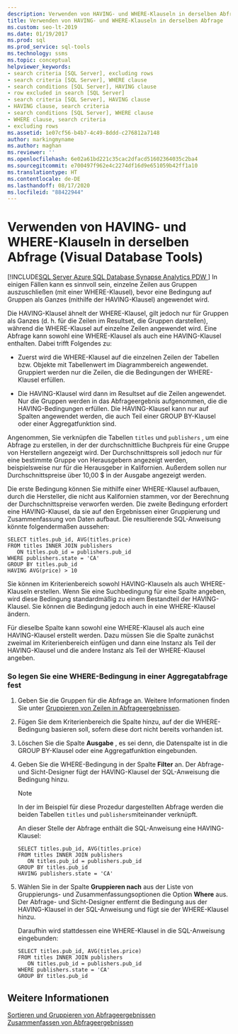 ```yaml
---
description: Verwenden von HAVING- und WHERE-Klauseln in derselben Abfrage (Visual Database Tools)
title: Verwenden von HAVING- und WHERE-Klauseln in derselben Abfrage
ms.custom: seo-lt-2019
ms.date: 01/19/2017
ms.prod: sql
ms.prod_service: sql-tools
ms.technology: ssms
ms.topic: conceptual
helpviewer_keywords:
- search criteria [SQL Server], excluding rows
- search criteria [SQL Server], WHERE clause
- search conditions [SQL Server], HAVING clause
- row excluded in search [SQL Server]
- search criteria [SQL Server], HAVING clause
- HAVING clause, search criteria
- search conditions [SQL Server], WHERE clause
- WHERE clause, search criteria
- excluding rows
ms.assetid: 1e07cf56-b4b7-4c49-8ddd-c276812a7148
author: markingmyname
ms.author: maghan
ms.reviewer: ''
ms.openlocfilehash: 6e02a61bd221c35cac2dfacd51602364035c2ba4
ms.sourcegitcommit: e700497f962e4c2274df16d9e651059b42ff1a10
ms.translationtype: HT
ms.contentlocale: de-DE
ms.lasthandoff: 08/17/2020
ms.locfileid: "88422944"
---
```

# <a name="use-having-and-where-clauses-in-the-same-query-visual-database-tools"></a>Verwenden von HAVING- und WHERE-Klauseln in derselben Abfrage (Visual Database Tools)
[!INCLUDE[SQL Server Azure SQL Database Synapse Analytics PDW ](../../includes/applies-to-version/sql-asdb-asdbmi-asa-pdw.md)]
In einigen Fällen kann es sinnvoll sein, einzelne Zeilen aus Gruppen auszuschließen (mit einer WHERE-Klausel), bevor eine Bedingung auf Gruppen als Ganzes (mithilfe der HAVING-Klausel) angewendet wird.  
  
Die HAVING-Klausel ähnelt der WHERE-Klausel, gilt jedoch nur für Gruppen als Ganzes (d. h. für die Zeilen im Resultset, die Gruppen darstellen), während die WHERE-Klausel auf einzelne Zeilen angewendet wird. Eine Abfrage kann sowohl eine WHERE-Klausel als auch eine HAVING-Klausel enthalten. Dabei trifft Folgendes zu:  
  
-   Zuerst wird die WHERE-Klausel auf die einzelnen Zeilen der Tabellen bzw. Objekte mit Tabellenwert im Diagrammbereich angewendet. Gruppiert werden nur die Zeilen, die die Bedingungen der WHERE-Klausel erfüllen.  
  
-   Die HAVING-Klausel wird dann im Resultset auf die Zeilen angewendet. Nur die Gruppen werden in das Abfrageergebnis aufgenommen, die die HAVING-Bedingungen erfüllen. Die HAVING-Klausel kann nur auf Spalten angewendet werden, die auch Teil einer GROUP BY-Klausel oder einer Aggregatfunktion sind.  
  
Angenommen, Sie verknüpfen die Tabellen `titles` und `publishers` , um eine Abfrage zu erstellen, in der der durchschnittliche Buchpreis für eine Gruppe von Herstellern angezeigt wird. Der Durchschnittspreis soll jedoch nur für eine bestimmte Gruppe von Herausgebern angezeigt werden, beispielsweise nur für die Herausgeber in Kalifornien. Außerdem sollen nur Durchschnittspreise über 10,00 $ in der Ausgabe angezeigt werden.  
  
Die erste Bedingung können Sie mithilfe einer WHERE-Klausel aufbauen, durch die Hersteller, die nicht aus Kalifornien stammen, vor der Berechnung der Durchschnittspreise verworfen werden. Die zweite Bedingung erfordert eine HAVING-Klausel, da sie auf den Ergebnissen einer Gruppierung und Zusammenfassung von Daten aufbaut. Die resultierende SQL-Anweisung könnte folgendermaßen aussehen:  
  
```  
SELECT titles.pub_id, AVG(titles.price)  
FROM titles INNER JOIN publishers  
   ON titles.pub_id = publishers.pub_id  
WHERE publishers.state = 'CA'  
GROUP BY titles.pub_id  
HAVING AVG(price) > 10  
```  
  
Sie können im Kriterienbereich sowohl HAVING-Klauseln als auch WHERE-Klauseln erstellen. Wenn Sie eine Suchbedingung für eine Spalte angeben, wird diese Bedingung standardmäßig zu einem Bestandteil der HAVING-Klausel. Sie können die Bedingung jedoch auch in eine WHERE-Klausel ändern.  
  
Für dieselbe Spalte kann sowohl eine WHERE-Klausel als auch eine HAVING-Klausel erstellt werden. Dazu müssen Sie die Spalte zunächst zweimal im Kriterienbereich einfügen und dann eine Instanz als Teil der HAVING-Klausel und die andere Instanz als Teil der WHERE-Klausel angeben.  
  
### <a name="to-specify-a-where-condition-in-an-aggregate-query"></a>So legen Sie eine WHERE-Bedingung in einer Aggregatabfrage fest  
  
1.  Geben Sie die Gruppen für die Abfrage an. Weitere Informationen finden Sie unter [Gruppieren von Zeilen in Abfrageergebnissen](../../ssms/visual-db-tools/group-rows-in-query-results-visual-database-tools.md).  
  
2.  Fügen Sie dem Kriterienbereich die Spalte hinzu, auf der die WHERE-Bedingung basieren soll, sofern diese dort nicht bereits vorhanden ist.  
  
3.  Löschen Sie die Spalte **Ausgabe** , es sei denn, die Datenspalte ist in die GROUP BY-Klausel oder eine Aggregatfunktion eingebunden.  
  
4.  Geben Sie die WHERE-Bedingung in der Spalte **Filter** an. Der Abfrage- und Sicht-Designer fügt der HAVING-Klausel der SQL-Anweisung die Bedingung hinzu.  
  
    > [!NOTE]  
    > In der im Beispiel für diese Prozedur dargestellten Abfrage werden die beiden Tabellen `titles` und `publishers`miteinander verknüpft.  
  
    An dieser Stelle der Abfrage enthält die SQL-Anweisung eine HAVING-Klausel:  
  
    ```  
    SELECT titles.pub_id, AVG(titles.price)  
    FROM titles INNER JOIN publishers   
       ON titles.pub_id = publishers.pub_id  
    GROUP BY titles.pub_id  
    HAVING publishers.state = 'CA'  
    ```  
  
5.  Wählen Sie in der Spalte **Gruppieren nach** aus der Liste von Gruppierungs- und Zusammenfassungsoptionen die Option **Where** aus. Der Abfrage- und Sicht-Designer entfernt die Bedingung aus der HAVING-Klausel in der SQL-Anweisung und fügt sie der WHERE-Klausel hinzu.  
  
    Daraufhin wird stattdessen eine WHERE-Klausel in die SQL-Anweisung eingebunden:  
  
    ```  
    SELECT titles.pub_id, AVG(titles.price)  
    FROM titles INNER JOIN publishers   
       ON titles.pub_id = publishers.pub_id  
    WHERE publishers.state = 'CA'  
    GROUP BY titles.pub_id  
    ```  
  
## <a name="see-also"></a>Weitere Informationen  
[Sortieren und Gruppieren von Abfrageergebnissen](../../ssms/visual-db-tools/sort-and-group-query-results-visual-database-tools.md)  
[Zusammenfassen von Abfrageergebnissen](../../ssms/visual-db-tools/summarize-query-results-visual-database-tools.md)  
  
